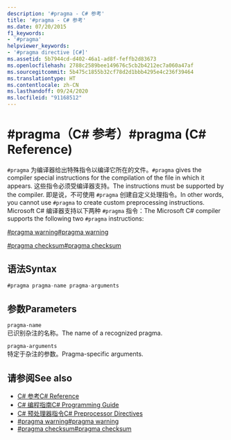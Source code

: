 ```yaml
---
description: '#pragma - C# 参考'
title: '#pragma - C# 参考'
ms.date: 07/20/2015
f1_keywords:
- '#pragma'
helpviewer_keywords:
- '#pragma directive [C#]'
ms.assetid: 5b7944cd-d402-46a1-ad8f-feffb2d83673
ms.openlocfilehash: 2788c2589bee149676c5cb2b4212ec7a060a47af
ms.sourcegitcommit: 5b475c1855b32cf78d2d1bbb4295e4c236f39464
ms.translationtype: HT
ms.contentlocale: zh-CN
ms.lasthandoff: 09/24/2020
ms.locfileid: "91168512"
---
```

# <a name="pragma-c-reference"></a><span data-ttu-id="1a903-103">#pragma（C# 参考）</span><span class="sxs-lookup"><span data-stu-id="1a903-103">#pragma (C# Reference)</span></span>

<span data-ttu-id="1a903-104">`#pragma` 为编译器给出特殊指令以编译它所在的文件。</span><span class="sxs-lookup"><span data-stu-id="1a903-104">`#pragma` gives the compiler special instructions for the compilation of the file in which it appears.</span></span> <span data-ttu-id="1a903-105">这些指令必须受编译器支持。</span><span class="sxs-lookup"><span data-stu-id="1a903-105">The instructions must be supported by the compiler.</span></span> <span data-ttu-id="1a903-106">即是说，不可使用 `#pragma` 创建自定义处理指令。</span><span class="sxs-lookup"><span data-stu-id="1a903-106">In other words, you cannot use `#pragma` to create custom preprocessing instructions.</span></span> <span data-ttu-id="1a903-107">Microsoft C# 编译器支持以下两种 `#pragma` 指令：</span><span class="sxs-lookup"><span data-stu-id="1a903-107">The Microsoft C# compiler supports the following two `#pragma` instructions:</span></span>  
  
 [<span data-ttu-id="1a903-108">#pragma warning</span><span class="sxs-lookup"><span data-stu-id="1a903-108">#pragma warning</span></span>](./preprocessor-pragma-warning.md)  
  
 [<span data-ttu-id="1a903-109">#pragma checksum</span><span class="sxs-lookup"><span data-stu-id="1a903-109">#pragma checksum</span></span>](./preprocessor-pragma-checksum.md)  
  
## <a name="syntax"></a><span data-ttu-id="1a903-110">语法</span><span class="sxs-lookup"><span data-stu-id="1a903-110">Syntax</span></span>  
  
```csharp
#pragma pragma-name pragma-arguments  
```  
  
## <a name="parameters"></a><span data-ttu-id="1a903-111">参数</span><span class="sxs-lookup"><span data-stu-id="1a903-111">Parameters</span></span>  

 `pragma-name`  
 <span data-ttu-id="1a903-112">已识别杂注的名称。</span><span class="sxs-lookup"><span data-stu-id="1a903-112">The name of a recognized pragma.</span></span>  
  
 `pragma-arguments`  
 <span data-ttu-id="1a903-113">特定于杂注的参数。</span><span class="sxs-lookup"><span data-stu-id="1a903-113">Pragma-specific arguments.</span></span>  
  
## <a name="see-also"></a><span data-ttu-id="1a903-114">请参阅</span><span class="sxs-lookup"><span data-stu-id="1a903-114">See also</span></span>

- [<span data-ttu-id="1a903-115">C# 参考</span><span class="sxs-lookup"><span data-stu-id="1a903-115">C# Reference</span></span>](../index.md)
- [<span data-ttu-id="1a903-116">C# 编程指南</span><span class="sxs-lookup"><span data-stu-id="1a903-116">C# Programming Guide</span></span>](../../programming-guide/index.md)
- [<span data-ttu-id="1a903-117">C# 预处理器指令</span><span class="sxs-lookup"><span data-stu-id="1a903-117">C# Preprocessor Directives</span></span>](./index.md)
- [<span data-ttu-id="1a903-118">#pragma warning</span><span class="sxs-lookup"><span data-stu-id="1a903-118">#pragma warning</span></span>](./preprocessor-pragma-warning.md)
- [<span data-ttu-id="1a903-119">#pragma checksum</span><span class="sxs-lookup"><span data-stu-id="1a903-119">#pragma checksum</span></span>](./preprocessor-pragma-checksum.md)
